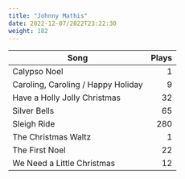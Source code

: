 ```yaml
---
title: "Johnny Mathis"
date: 2022-12-07/2022T23:22:30
weight: 182
---
```




 Song | Plays 
----- | -----:
Calypso Noel | 1
Caroling, Caroling / Happy Holiday | 9
Have a Holly Jolly Christmas | 32
Silver Bells | 65
Sleigh Ride | 280
The Christmas Waltz | 1
The First Noel | 22
We Need a Little Christmas | 12
